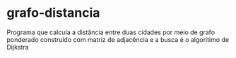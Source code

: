 # grafo-distancia
Programa que calcula a distância entre duas cidades por meio de grafo ponderado construído com matriz de adjacência e a busca é o algoritimo de Dijkstra
